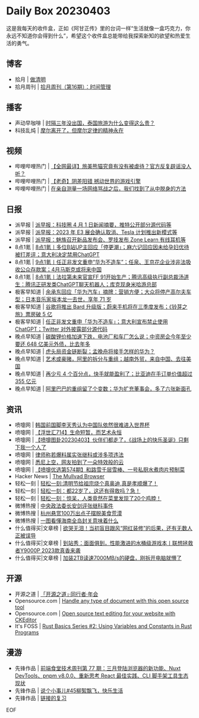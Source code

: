# Daily Box 20230403
这是我每天的收件盒，正如《阿甘正传》里的台词一样“生活就像一盒巧克力，你永远不知道你会得到什么”，希望这个收件盒总能带给我探索新知的欲望和热爱生活的勇气。

## 博客
- 拾月 | [做清明](https://www.skyue.com/23040322.html)
- 拾月周刊 | [拾月周刊（第16期）：时间管理](https://www.skyue.com/23040307.html)

## 播客
- 声动早咖啡 | [时隔三年没出国，泰国旅游为什么变得这么贵？](https://sheng-espresso.fireside.fm/240)
- 科技乱炖 | [摩尔离开了，但摩尔定律的精神永在](http://33.2.0.18/?p=1307)

## 视频
- 哔哩哔哩热门 | [【全网最详】旅美熊猫究竟有没有被虐待？官方反复辟谣没人听？](https://b23.tv/BV1hs4y1U7gs)
- 哔哩哔哩热门 | [【老奇】阴差阳错 撼动世界的游戏引擎](https://b23.tv/BV1Hk4y1q7Rz)
- 哔哩哔哩热门 | [在亲自测量一场网络骂战之后，我们找到了从中脱身的方法](https://b23.tv/BV1uM411u7tN)

## 日报
- 派早报 | [派早报：科技圈 4 月 1 日新闻摘要，推特公开部分源代码等](https://sspai.com/post/79135)
- 派早报 | [派早报：2023 年 E3 展会确认取消、Tesla 计划推出新模式等](https://sspai.com/post/79124)
- 派早报 | [派早报：魅族召开新品发布会、罗技发布 Zone Learn 有线耳机等](https://sspai.com/post/79101)
- 8点1氪 | [8点1氪丨多位B站UP主回应「停更潮」；麻六记回应因未给孕妇优待被打差评；意大利决定禁用ChatGPT](https://36kr.com/p/2198899082512515)
- 8点1氪 | [9点1氪丨任正非发文重申“华为不造车”；任泉、王京花企业涉非法吸收公众存款案；4月马斯克或将来中国](https://36kr.com/p/2196073676785801)
- 8点1氪 | [8点1氪丨法拉第未来官宣FF 91开始生产；腾讯高级执行副总裁汤道生：腾讯正研发类ChatGPT聊天机器人；库克现身米哈游总部](https://36kr.com/p/2194647405528966)
- 极客早知道 | [余承东回应「华为汽车」摘牌：营销方便；大众将停产高尔夫车型；日本音乐家坂本龙一去世，享年 71 岁](https://www.geekpark.net/news/317047)
- 极客早知道 | [谷歌将推出 Bard 升级版；蔚来手机将在三季度发布；《铃芽之旅》票房破 5 亿](https://www.geekpark.net/news/317046)
- 极客早知道 | [任正非发文重申「华为不造车」；意大利宣布禁止使用 ChatGPT；Twitter 对外披露部分源代码](https://www.geekpark.net/news/317042)
- 晚点早知道 | [碳酸锂价格加速下跌，电池厂和车厂怎么说；中资房企今年至少要还 648 亿美元外债，比去年多](https://www.latepost.com/news/dj_detail?id=1581)
- 晚点早知道 | [虎头局资金链断裂；孟晚舟将接手怎样的华为？](https://www.latepost.com/news/dj_detail?id=1580)
- 晚点早知道 | [艺术或豪赌，阿里的拆分与重组；越南外贸，来自中国、去往美国](https://www.latepost.com/news/dj_detail?id=1578)
- 晚点早知道 | [再少亏 4 个百分点，快手就能盈利了；比亚迪在手订单价值超过 355 亿元](https://www.latepost.com/news/dj_detail?id=1577)
- 晚点早知道 | [阿里巴巴的重组留了个变数；华为扩充董事会，多了六张新面孔](https://www.latepost.com/news/dj_detail?id=1574)

## 资讯
- 喷嚏网 | [韩国前国脚李天秀认为中国队依然很难进入世界杯](http://www.dapenti.com/blog/more.asp?name=xilei&id=170707)
- 喷嚏网 | [【浮世汇714】生命短暂，而艺术永恒](http://www.dapenti.com/blog/more.asp?name=xilei&id=170706)
- 喷嚏网 | [【喷嚏图卦20230403】伙伴们都走了，《战场上的快乐圣诞》只剩下我一个人了](http://www.dapenti.com/blog/more.asp?name=xilei&id=170705)
- 喷嚏网 | [律师称若爆料属实张继科或涉多项违法](http://www.dapenti.com/blog/more.asp?name=xilei&id=170695)
- 喷嚏网 | [悉尼上空，网友拍到了一朵特效般的云](http://www.dapenti.com/blog/more.asp?name=xilei&id=170691)
- 喷嚏网 | [【喷嚏优选第574期】和路雪千层雪棒、一号私厨水煮肉片预制菜](http://www.dapenti.com/blog/more.asp?name=xilei&id=170689)
- Hacker News | [The Mullvad Browser](https://mullvad.net/en/browser)
- 轻松一刻 | [轻松一刻:清明节给祖宗烧个真奥迪,真是孝顺爆了！](https://3g.163.com/news/article/I1E648J0000181BR.html)
- 轻松一刻 | [轻松一刻：都22岁了，这还有得救吗？急！](https://3g.163.com/news/article/I16M4QT7000181BR.html)
- 轻松一刻 | [轻松一刻：惊呆，人类竟然在菜里发现了20个鸡脖！](https://3g.163.com/news/article/I143RTFM000181BR.html)
- 微博热搜 | [中央政法委长安剑评张继科事件](https://s.weibo.com/weibo?q=%23中央政法委长安剑评张继科事件%23)
- 微博热搜 | [杭州悬赏100万出点子摆脱美食荒漠](https://s.weibo.com/weibo?q=%23杭州悬赏100万出点子摆脱美食荒漠%23)
- 微博热搜 | [一图看懂海南全岛封关意味着什么](https://s.weibo.com/weibo?q=%23一图看懂海南全岛封关意味着什么%23)
- 什么值得买|文章榜 | [欲哭无泪！当初盲目跟风“网红装修”的后果，还有无数人正被误导](https://post.smzdm.com/p/a7nvkwmd/)
- 什么值得买|文章榜 | [到站秀：面面俱到，性能激进的水桶级游戏本丨联想拯救者Y9000P 2023款真香来袭](https://post.smzdm.com/p/all0dz58/)
- 什么值得买|文章榜 | [加装2TB读速7000MB/s的硬盘，刚拆开电脑就懵了](https://post.smzdm.com/p/a7nv883o/)

## 开源
- 开源之道 | [「开源之道」·同行者·年会](https://www.opensourceway.community/posts/the_way_of_open_source/open-source-way-conference/)
- Opensource.com | [Handle any type of document with this open source tool](https://opensource.com/article/23/4/open-source-collabora-online-interoperability)
- Opensource.com | [Open source text editing for your website with CKEditor](https://opensource.com/article/23/4/website-text-editor-ckeditor)
- It's FOSS | [Rust Basics Series #2: Using Variables and Constants in Rust Programs](https://itsfoss.com/rust-variables/)

## 漫游
- 先锋作品 | [前端食堂技术周刊第 77 期：三月登陆浏览器的新功能、Nuxt DevTools、pnpm v8.0.0、重新思考 React 最佳实践、CLI 脚手架工具生态现状](https://open.zhubai.wiki/a/l/t/z/pl/hungryturbo/2254663221598883840)
- 先锋作品 | [说个小事儿#45柳絮飘飞，快乐生活](https://open.zhubai.wiki/a/l/t/z/pl/zhjnfh/2254659650580475904)
- 先锋作品 | [链接的复习](https://open.zhubai.wiki/a/l/t/z/pl/skyline/2254656648092708864)

EOF